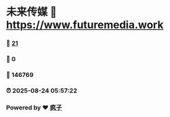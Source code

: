 # 未来传媒 :link: https://www.futuremedia.work 
### :page_facing_up: [21](https://www.futuremedia.work/tag.html) 
### :speech_balloon: 0 
### :hibiscus: 146769 
### :alarm_clock: 2025-08-24 05:57:22 
### Powered by :heart: [疯子](https://github.com/granthuang999/Gmeek)
